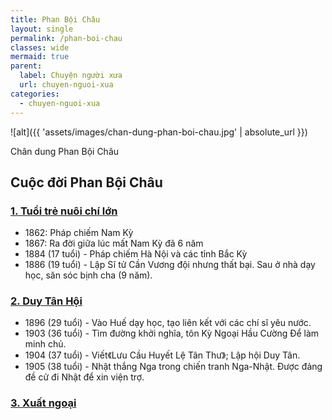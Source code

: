 ```yaml
---
title: Phan Bội Châu
layout: single
permalink: /phan-boi-chau
classes: wide
mermaid: true
parent:
  label: Chuyện người xưa
  url: chuyen-nguoi-xua
categories: 
  - chuyen-nguoi-xua
---
```


![alt]({{ 'assets/images/chan-dung-phan-boi-chau.jpg' | absolute_url }})
> <cite>
Chân dung Phan Bội Châu
</cite>

## Cuộc đời Phan Bội Châu

### <a href="/pbc-tuoi-tre-nuoi-chi-lon" target="_blank">1. Tuổi trẻ nuôi chí lớn</a>
* 1862: Pháp chiếm Nam Kỳ
* 1867: Ra đời giữa lúc mất Nam Kỳ đã 6 năm
* 1884 (17 tuổi) - Pháp chiếm Hà Nội và các tỉnh Bắc Kỳ
* 1886 (19 tuổi) - Lập Sĩ tử Cần Vương đội nhưng thất bại. Sau ở nhà dạy học, săn sóc bịnh cha (9 năm).

### <a href="/pbc-duy-tan-hoi" target="_blank">2. Duy Tân Hội</a>
* 1896 (29 tuổi) - Vào Huế dạy học, tạo liên kết với các chí sĩ yêu nước.
* 1903 (36 tuổi) - Tìm đường khởi nghĩa, tôn Kỳ Ngoại Hầu Cường Để làm minh chủ.
* 1904 (37 tuổi) - Viết《Lưu Cầu Huyết Lệ Tân Thư》; Lập hội Duy Tân.
* 1905 (38 tuổi) - Nhật thắng Nga trong chiến tranh Nga-Nhật. Được đảng đề cử đi Nhật để xin viện trợ.

### <a href="/pbc-xuat-ngoai" target="_blank">3. Xuất ngoại</a>